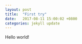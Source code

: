 ```yaml
---
layout: post
title:  "First try"
date:   2017-08-11 15:00:02 +0800
categories: jekyll update
---
```

Hello world!

